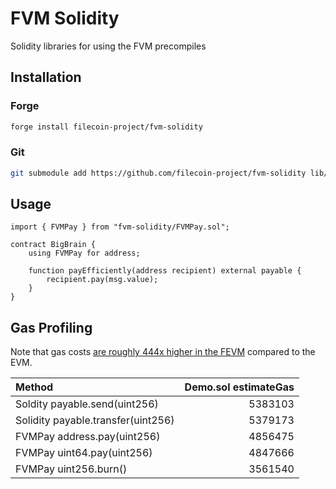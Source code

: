 # FVM Solidity
Solidity libraries for using the FVM precompiles

## Installation
### Forge
```sh
forge install filecoin-project/fvm-solidity
```

### Git
```sh
git submodule add https://github.com/filecoin-project/fvm-solidity lib/fvm-solidity
```

## Usage
```solidity
import { FVMPay } from "fvm-solidity/FVMPay.sol";

contract BigBrain {
    using FVMPay for address;

    function payEfficiently(address recipient) external payable {
        recipient.pay(msg.value);
    }
}
```

## Gas Profiling
Note that gas costs [are roughly 444x higher in the FEVM](https://docs.filecoin.io/smart-contracts/filecoin-evm-runtime/difference-with-ethereum#gas-costs) compared to the EVM.

| Method | Demo.sol estimateGas |
| :----- | -------------------: |
| Soldity payable.send(uint256) | 5383103 |
| Solidity payable.transfer(uint256) | 5379173 |
| FVMPay address.pay(uint256) | 4856475 |
| FVMPay uint64.pay(uint256) | 4847666 |
| FVMPay uint256.burn() | 3561540 |

